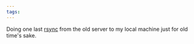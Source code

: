 ```yaml
---
tags: 
---
```


Doing one last [rsync](/wiki/rsync) from the old server to my local machine just for old time's sake.
